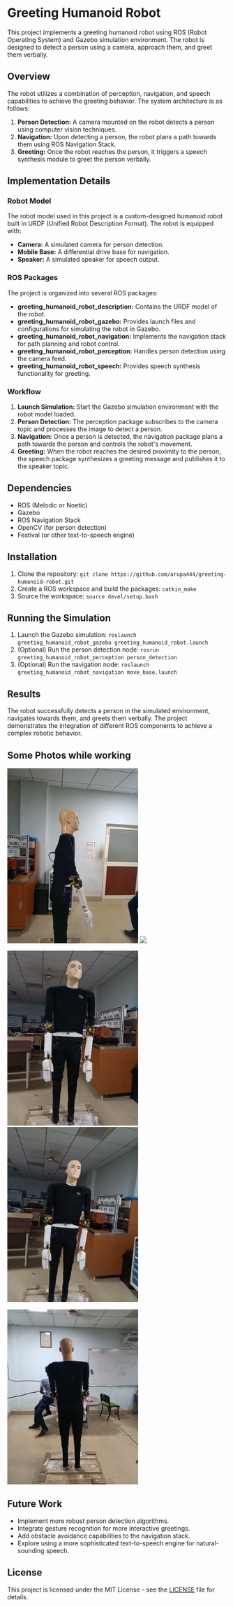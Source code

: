 # Greeting Humanoid Robot

This project implements a greeting humanoid robot using ROS (Robot Operating System) and Gazebo simulation environment. The robot is designed to detect a person using a camera, approach them, and greet them verbally.

## Overview

The robot utilizes a combination of perception, navigation, and speech capabilities to achieve the greeting behavior. The system architecture is as follows:

1. **Person Detection:** A camera mounted on the robot detects a person using computer vision techniques. 
2. **Navigation:** Upon detecting a person, the robot plans a path towards them using ROS Navigation Stack.
3. **Greeting:** Once the robot reaches the person, it triggers a speech synthesis module to greet the person verbally.

## Implementation Details

### Robot Model

The robot model used in this project is a custom-designed humanoid robot built in URDF (Unified Robot Description Format). The robot is equipped with:

- **Camera:** A simulated camera for person detection.
- **Mobile Base:** A differential drive base for navigation.
- **Speaker:** A simulated speaker for speech output.

### ROS Packages

The project is organized into several ROS packages:

- **greeting_humanoid_robot_description:** Contains the URDF model of the robot.
- **greeting_humanoid_robot_gazebo:** Provides launch files and configurations for simulating the robot in Gazebo.
- **greeting_humanoid_robot_navigation:** Implements the navigation stack for path planning and robot control.
- **greeting_humanoid_robot_perception:** Handles person detection using the camera feed.
- **greeting_humanoid_robot_speech:** Provides speech synthesis functionality for greeting.

### Workflow

1. **Launch Simulation:** Start the Gazebo simulation environment with the robot model loaded.
2. **Person Detection:** The perception package subscribes to the camera topic and processes the image to detect a person.
3. **Navigation:** Once a person is detected, the navigation package plans a path towards the person and controls the robot's movement.
4. **Greeting:** When the robot reaches the desired proximity to the person, the speech package synthesizes a greeting message and publishes it to the speaker topic.

## Dependencies

- ROS (Melodic or Noetic)
- Gazebo
- ROS Navigation Stack
- OpenCV (for person detection)
- Festival (or other text-to-speech engine)

## Installation

1. Clone the repository: `git clone https://github.com/arupa444/greeting-humanoid-robot.git`
2. Create a ROS workspace and build the packages: `catkin_make`
3. Source the workspace: `source devel/setup.bash`

## Running the Simulation

1. Launch the Gazebo simulation: `roslaunch greeting_humanoid_robot_gazebo greeting_humanoid_robot.launch`
2. (Optional) Run the person detection node: `rosrun greeting_humanoid_robot_perception person_detection`
3. (Optional) Run the navigation node: `roslaunch greeting_humanoid_robot_navigation move_base.launch`

## Results

The robot successfully detects a person in the simulated environment, navigates towards them, and greets them verbally. The project demonstrates the integration of different ROS components to achieve a complex robotic behavior.

## Some Photos while working

<img src="IMG20220405180921.jpg" width="300"> <img src="IMG20220326192859.jpg" width="300"> 

<img src="IMG20220405180911.jpg" width="300"> <img src="IMG20220405180916.jpg" width="300"> 

<img src="IMG20220405180927.jpg" width="300"> 

## Future Work

- Implement more robust person detection algorithms.
- Integrate gesture recognition for more interactive greetings.
- Add obstacle avoidance capabilities to the navigation stack.
- Explore using a more sophisticated text-to-speech engine for natural-sounding speech.

## License

This project is licensed under the MIT License - see the [LICENSE](LICENSE) file for details.
